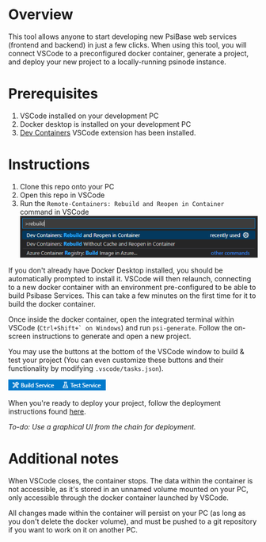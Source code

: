 # Overview

This tool allows anyone to start developing new PsiBase web services (frontend and backend) in just a few clicks. When using this tool, you will connect VSCode to a preconfigured docker container, generate a project, and deploy your new project to a locally-running psinode instance.

# Prerequisites

1. VSCode installed on your development PC
2. Docker desktop is installed on your development PC
3. [Dev Containers](https://marketplace.visualstudio.com/items?itemName=ms-vscode-remote.remote-containers) VSCode extension has been installed.

# Instructions

1. Clone this repo onto your PC
2. Open this repo in VSCode
3. Run the `Remote-Containers: Rebuild and Reopen in Container` command in VSCode
![](/res/rebuild_reopen.png)

If you don't already have Docker Desktop installed, you should be automatically prompted to install it. VSCode will then relaunch, connecting to a new docker container with an environment pre-configured to be able to build Psibase Services. This can take a few minutes on the first time for it to build the docker container.

Once inside the docker container, open the integrated terminal within VSCode (```Ctrl+Shift+` on Windows```) and run `psi-generate`. Follow the on-screen instructions to generate and open a new project.

You may use the buttons at the bottom of the VSCode window to build & test your project (You can even customize these buttons and their functionality by modifying `.vscode/tasks.json`).

![](/res/build_test.png)

When you're ready to deploy your project, follow the deployment instructions found [here](https://doc-sys.psibase.io/cpp-service/basic/index.html#deploying-the-service).

*To-do: Use a graphical UI from the chain for deployment.*

# Additional notes

When VSCode closes, the container stops. The data within the container is not accessible, as it's stored in an unnamed volume mounted on your PC, only accessible through the docker container launched by VSCode.

All changes made within the container will persist on your PC (as long as you don't delete the docker volume), and must be pushed to a git repository if you want to work on it on another PC.
